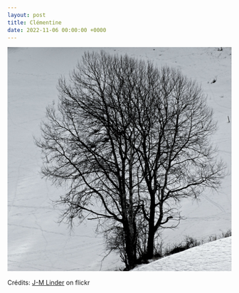 ```yaml
---
layout: post
title: Clémentine
date: 2022-11-06 00:00:00 +0000
---
```


![Clémentine](/images/2022-11-06.jpg)

Crédits: [J-M Linder](https://www.flickr.com/people/jmverco/) on flickr
